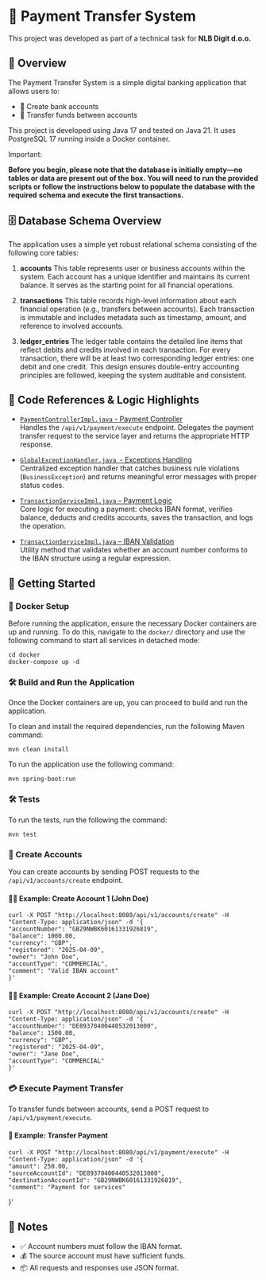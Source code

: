 # 💸 Payment Transfer System

This project was developed as part of a technical task for **NLB Digit d.o.o.**

## 📘 Overview

The Payment Transfer System is a simple digital banking application that allows users to:

- 🏦 Create bank accounts
- 🔁 Transfer funds between accounts

This project is developed using Java 17 and tested on Java 21. It uses PostgreSQL 17 running inside a Docker container.

Important:

**Before you begin, please note that the database is initially empty—no tables or data are present out of the box.**
**You will need to run the provided scripts or follow the instructions below to populate the database with the required**
**schema and execute the first transactions.**

## 🗄️ Database Schema Overview
The application uses a simple yet robust relational schema consisting of the following core tables:

1. **accounts**
   This table represents user or business accounts within the system. Each account has a unique identifier and maintains
   its current balance. It serves as the starting point for all financial operations.

2. **transactions**
   This table records high-level information about each financial operation (e.g., transfers between accounts). Each
   transaction is immutable and includes metadata such as timestamp, amount, and reference to involved accounts.

3. **ledger_entries**
   The ledger table contains the detailed line items that reflect debits and credits involved in each transaction. For
   every transaction, there will be at least two corresponding ledger entries: one debit and one credit. This design
   ensures double-entry accounting principles are followed, keeping the system auditable and consistent.

## 📄 Code References & Logic Highlights

- [`PaymentControllerImpl.java` - Payment Controller](https://github.com/borispopicbusiness/paymenttransfersystem/blob/4ca4a46a7ddafa0112c8e410ac8cca3d634c2f63/src/main/java/org/borispopic/paymenttransfersystem/controller/impl/PaymentControllerImpl.java#L51-L57)  
  Handles the `/api/v1/payment/execute` endpoint. Delegates the payment transfer request to the service layer and returns the appropriate HTTP response.

- [`GlobalExceptionHandler.java `- Exceptions Handling](https://github.com/borispopicbusiness/paymenttransfersystem/blob/4ca4a46a7ddafa0112c8e410ac8cca3d634c2f63/src/main/java/org/borispopic/paymenttransfersystem/exception/handler/GlobalExceptionHandler.java#L14-L36)  
  Centralized exception handler that catches business rule violations (`BusinessException`) and returns meaningful error messages with proper status codes.

- [`TransactionServiceImpl.java` – Payment Logic](https://github.com/borispopicbusiness/paymenttransfersystem/blob/4ca4a46a7ddafa0112c8e410ac8cca3d634c2f63/src/main/java/org/borispopic/paymenttransfersystem/service/impl/TransactionServiceImpl.java#L50-L87)  
  Core logic for executing a payment: checks IBAN format, verifies balance, deducts and credits accounts, saves the transaction, and logs the operation.

- [`TransactionServiceImpl.java` – IBAN Validation](https://github.com/borispopicbusiness/paymenttransfersystem/blob/4ca4a46a7ddafa0112c8e410ac8cca3d634c2f63/src/main/java/org/borispopic/paymenttransfersystem/service/impl/TransactionServiceImpl.java#L129-L139)  
  Utility method that validates whether an account number conforms to the IBAN structure using a regular expression.


## 🚀 Getting Started

### 🐳 Docker Setup

Before running the application, ensure the necessary Docker containers are up and running. To do this, navigate to the `docker/` directory and use the following command to start all services in detached mode:

    cd docker
    docker-compose up -d

### 🛠️ Build and Run the Application

Once the Docker containers are up, you can proceed to build and run the application.

To clean and install the required dependencies, run the following Maven command:

    mvn clean install

To run the application use the following command:

    mvn spring-boot:run

### 🛠️ Tests

To run the tests, run the following the command:

    mvn test

### 🧾 Create Accounts

You can create accounts by sending POST requests to the `/api/v1/accounts/create` endpoint.

#### 🧑‍💼 Example: Create Account 1 (John Doe)

    curl -X POST "http://localhost:8080/api/v1/accounts/create" -H "Content-Type: application/json" -d '{
    "accountNumber": "GB29NWBK60161331926819",
    "balance": 1000.00,
    "currency": "GBP",
    "registered": "2025-04-09",
    "owner": "John Doe",
    "accountType": "COMMERCIAL",
    "comment": "Valid IBAN account"
    }'

#### 👩‍💼 Example: Create Account 2 (Jane Doe)

    curl -X POST "http://localhost:8080/api/v1/accounts/create" -H "Content-Type: application/json" -d '{
    "accountNumber": "DE89370400440532013000",
    "balance": 1500.00,
    "currency": "GBP",
    "registered": "2025-04-09",
    "owner": "Jane Doe",
    "accountType": "COMMERCIAL"
    }'

### 💳 Execute Payment Transfer

To transfer funds between accounts, send a POST request to `/api/v1/payment/execute`.

#### 🔄 Example: Transfer Payment

    curl -X POST "http://localhost:8080/api/v1/payment/execute" -H "Content-Type: application/json" -d '{
    "amount": 250.00,
    "sourceAccountId": "DE89370400440532013000",
    "destinationAccountId": "GB29NWBK60161331926819",
    "comment": "Payment for services"
}'

## 📝 Notes

- ✅ Account numbers must follow the IBAN format.
- 💰 The source account must have sufficient funds.
- 📦 All requests and responses use JSON format.
